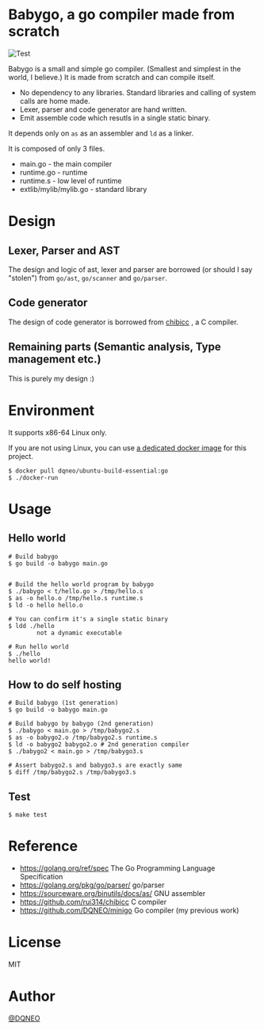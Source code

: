 # Babygo, a go compiler made from scratch

![Test](https://github.com/DQNEO/babygo/workflows/Test/badge.svg)

Babygo is a small and simple go compiler. (Smallest and simplest in the world, I believe.)
It is made from scratch and can compile itself.

* No dependency to any libraries. Standard libraries and calling of system calls are home made.
* Lexer, parser and code generator are hand written.
* Emit assemble code which resutls in a single static binary.

It depends only on `as` as an assembler and `ld` as a linker.

It is composed of only 3 files.

* main.go - the main compiler
* runtime.go - runtime
* runtime.s - low level of runtime
* extlib/mylib/mylib.go - standard library

# Design

## Lexer, Parser and AST
The design and logic of ast, lexer and parser are borrowed (or should I say "stolen")  from `go/ast`, `go/scanner` and `go/parser`.

## Code generator
The design of code generator is borrowed from [chibicc](https://github.com/rui314/chibicc) , a C compiler.

## Remaining parts (Semantic analysis, Type management etc.)
This is purely my design :)

# Environment

It supports x86-64 Linux only.

If you are not using Linux, you can use [a dedicated docker image](https://hub.docker.com/r/dqneo/ubuntu-build-essential/tags) for this project.

```termiinal
$ docker pull dqneo/ubuntu-build-essential:go
$ ./docker-run
```

# Usage

## Hello world

```terminal
# Build babygo
$ go build -o babygo main.go


# Build the hello world program by babygo
$ ./babygo < t/hello.go > /tmp/hello.s
$ as -o hello.o /tmp/hello.s runtime.s
$ ld -o hello hello.o

# You can confirm it's a single static binary
$ ldd ./hello
        not a dynamic executable

# Run hello world
$ ./hello
hello world!
```

## How to do self hosting

```terminal
# Build babygo (1st generation)
$ go build -o babygo main.go

# Build babygo by babygo (2nd generation)
$ ./babygo < main.go > /tmp/babygo2.s
$ as -o babygo2.o /tmp/babygo2.s runtime.s
$ ld -o babygo2 babygo2.o # 2nd generation compiler
$ ./babygo2 < main.go > /tmp/babygo3.s

# Assert babygo2.s and babygo3.s are exactly same
$ diff /tmp/babygo2.s /tmp/babygo3.s
```

## Test

```terminal
$ make test
```

# Reference

* https://golang.org/ref/spec The Go Programming Language Specification
* https://golang.org/pkg/go/parser/ go/parser
* https://sourceware.org/binutils/docs/as/ GNU assembler
* https://github.com/rui314/chibicc C compiler
* https://github.com/DQNEO/minigo Go compiler (my previous work)


# License

MIT

# Author

[@DQNEO](https://twitter.com/DQNEO)
